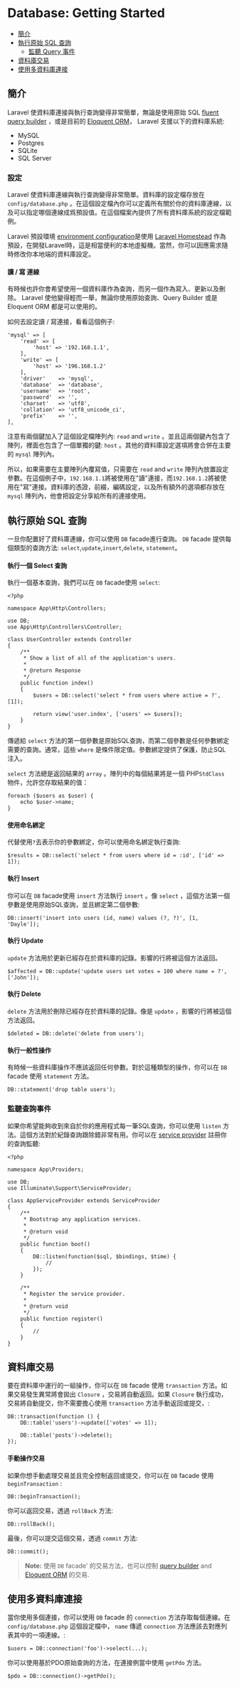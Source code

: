 # Database: Getting Started

- [簡介](#introduction)
- [執行原始 SQL 查詢](#running-queries)
    - [監聽 Query 事件](#listening-for-query-events)
- [資料庫交易](#database-transactions)
- [使用多資料庫連接](#accessing-connections)

<a name="introduction"></a>
## 簡介

 Laravel 使資料庫連接與執行查詢變得非常簡單，無論是使用原始 SQL [fluent query builder](/docs/{{version}}/queries)  ，或是目前的 [Eloquent ORM](/docs/{{version}}/eloquent)， Laravel 支援以下的資料庫系統:

- MySQL
- Postgres
- SQLite
- SQL Server

<a name="configuration"></a>
### 設定

 Laravel 使資料庫連線與執行查詢變得非常簡單。資料庫的設定檔存放在 `config/database.php` 。在這個設定檔內你可以定義所有關於你的資料庫連線，以及可以指定哪個連線成爲預設值。在這個檔案內提供了所有資料庫系統的設定檔範例。

 Laravel 預設環境 [environment configuration](/docs/{{version}}/installation#environment-configuration)是使用 [Laravel Homestead](/docs/{{version}}/homestead) 作為預設，在開發Laravel時，這是相當便利的本地虛擬機。當然，你可以因應需求隨時修改你本地端的資料庫設定。

<a name="read-write-connections"></a>
#### 讀 / 寫 連線

有時候也許你會希望使用一個資料庫作為查詢，而另一個作為寫入、更新以及刪除。 Laravel 使他變得輕而一舉，無論你使用原始查詢、Query Builder 或是 Eloquent ORM 都是可以使用的。

如何去設定讀 / 寫連接，看看這個例子:

    'mysql' => [
        'read' => [
            'host' => '192.168.1.1',
        ],
        'write' => [
            'host' => '196.168.1.2'
        ],
        'driver'    => 'mysql',
        'database'  => 'database',
        'username'  => 'root',
        'password'  => '',
        'charset'   => 'utf8',
        'collation' => 'utf8_unicode_ci',
        'prefix'    => '',
    ],

注意有兩個鍵加入了這個設定檔陣列內: `read` and `write` 。並且這兩個鍵內包含了陣列，裡面也包含了一個單獨的鍵: `host` 。其他的資料庫設定選項將會合併在主要的 `mysql` 陣列內。

所以，如果需要在主要陣列內覆寫值，只需要在 `read` and `write` 陣列內放置設定參數。在這個例子中，`192.168.1.1`將被使用在"讀"連接，而`192.168.1.2`將被使用在"寫"連接。資料庫的憑證，前綴，編碼設定，以及所有額外的選項都存放在 `mysql` 陣列內，他會把設定分享給所有的連接使用。

<a name="running-queries"></a>
## 執行原始 SQL 查詢

一旦你配置好了資料庫連線，你可以使用 `DB` facade進行查詢。 `DB` facade 提供每個類型的查詢方法: `select`,`update`,`insert`,`delete`, `statement`。

#### 執行一個 Select 查詢

執行一個基本查詢，我們可以在 `DB` facade使用 `select`:

    <?php

    namespace App\Http\Controllers;

    use DB;
    use App\Http\Controllers\Controller;

    class UserController extends Controller
    {
        /**
         * Show a list of all of the application's users.
         *
         * @return Response
         */
        public function index()
        {
            $users = DB::select('select * from users where active = ?', [1]);

            return view('user.index', ['users' => $users]);
        }
    }

傳遞給 `select` 方法的第一個參數是原始SQL查詢，而第二個參數是任何參數綁定需要的查詢。通常，這些 `where` 是條件限定值。參數綁定提供了保護，防止SQL注入。

 `select` 方法總是返回結果的 `array` 。陣列中的每個結果將是一個 PHP`StdClass` 物件，允許您存取結果的值：

    foreach ($users as $user) {
        echo $user->name;
    }

#### 使用命名綁定

代替使用`?`去表示你的參數綁定，你可以使用命名綁定執行查詢:

    $results = DB::select('select * from users where id = :id', ['id' => 1]);

#### 執行 Insert

你可以在 `DB` facade使用 `insert` 方法執行 `insert` 。像 `select` ，這個方法第一個參數是使用原始SQL查詢，並且綁定第二個參數:

    DB::insert('insert into users (id, name) values (?, ?)', [1, 'Dayle']);

#### 執行 Update

 `update` 方法用於更新已經存在於資料庫的記錄。影響的行將被這個方法返回。

    $affected = DB::update('update users set votes = 100 where name = ?', ['John']);

#### 執行 Delete

 `delete` 方法用於刪除已經存在於資料庫的記錄。像是 `update` ，影響的行將被這個方法返回。

    $deleted = DB::delete('delete from users');

#### 執行一般性操作

有時候一些資料庫操作不應該返回任何參數。對於這種類型的操作，你可以在 `DB` facade 使用 `statement` 方法。

    DB::statement('drop table users');

<a name="listening-for-query-events"></a>
### 監聽查詢事件

如果你希望能夠收到來自於你的應用程式每一筆SQL查詢，你可以使用 `listen` 方法。這個方法對於紀錄查詢跟除錯非常有用。你可以在 [service provider](/docs/{{version}}/providers) 註冊你的查詢監聽:

    <?php

    namespace App\Providers;

    use DB;
    use Illuminate\Support\ServiceProvider;

    class AppServiceProvider extends ServiceProvider
    {
        /**
         * Bootstrap any application services.
         *
         * @return void
         */
        public function boot()
        {
            DB::listen(function($sql, $bindings, $time) {
                //
            });
        }

        /**
         * Register the service provider.
         *
         * @return void
         */
        public function register()
        {
            //
        }
    }

<a name="database-transactions"></a>
## 資料庫交易

要在資料庫中運行的一組操作，你可以在 `DB` facade 使用 `transaction` 方法。如果交易發生異常將會拋出 `Closure` ，交易將自動返回。如果 `Closure` 執行成功，交易將自動提交，你不需要擔心使用 `transaction` 方法手動返回或提交，:

    DB::transaction(function () {
        DB::table('users')->update(['votes' => 1]);

        DB::table('posts')->delete();
    });

#### 手動操作交易

如果你想手動處理交易並且完全控制返回或提交，你可以在 `DB` facade 使用 `beginTransaction` :

    DB::beginTransaction();

你可以返回交易，透過 `rollBack` 方法:

    DB::rollBack();

最後，你可以提交這個交易，透過 `commit` 方法:

    DB::commit();

> **Note:** 使用 `DB` facade' 的交易方法，也可以控制 [query builder](/docs/{{version}}/queries) and [Eloquent ORM](/docs/{{version}}/eloquent) 的交易.

<a name="accessing-connections"></a>
## 使用多資料庫連接

當你使用多個連接，你可以使用 `DB` facade 的 `connection` 方法存取每個連線。在 `config/database.php` 這個設定檔中， `name` 傳遞 `connection` 方法應該去對應列表其中的一項連線。:

    $users = DB::connection('foo')->select(...);

你可以使用基於PDO原始查詢的方法，在連接例當中使用 `getPdo` 方法。

    $pdo = DB::connection()->getPdo();
